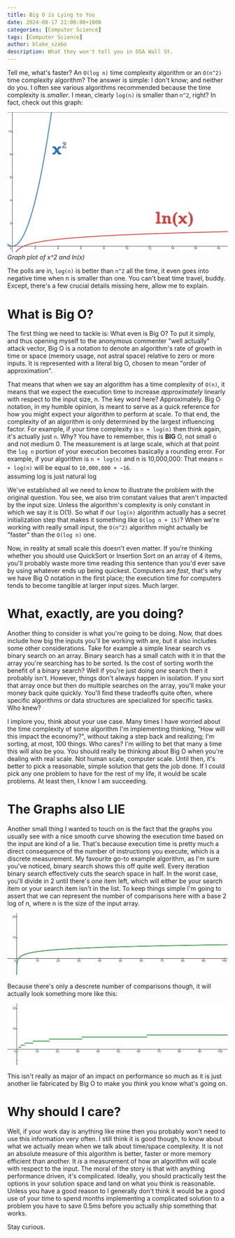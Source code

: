 ```yaml
---
title: Big O is Lying to You 
date: 2024-08-17 21:00:00+1000
categories: [Computer Science]
tags: [Computer Science]
author: blake_szabo
description: What they won't tell you in DSA Wall St. 
---
```


Tell me, what's faster? An `O(log n)` time complexity algorithm or an `O(n^2)` time complexity algorithm? The answer is simple: 
I don't know; and neither do you. I often see various algorithms recommended because
the time complexity is _smaller_. I mean, clearly `log(n)` is smaller than `n^2`, right?
In fact, check out this graph:

![Graph plot of x^2 and ln(x)](/assets/img/pages/Big-O-is-Lying-to-You/one.png)
_Graph plot of x^2 and ln(x)_

The polls are in, `log(n)` is better than `n^2` all the time, it even goes into negative time when n is smaller than one.
You can't beat time travel, buddy. Except, there's a few crucial
details missing here, allow me to explain.

# What is Big O?

The first thing we need to tackle is: What even is Big O? To put it simply, and thus opening myself
to the anonymous commenter "well actually" attack vector, Big O is a notation to denote an algorithm's rate of growth
in time or space (memory usage, not astral space) relative to zero or more inputs. It is represented
with a literal big O, chosen to mean "order of approximation".

That means that when we say an algorithm has a time complexity of `O(n)`, it means that we expect
the execution time to increase _approximately_ linearly with respect to the input size, n.
The key word here? Approximately. Big O notation, in my humble opinion, is meant to serve
as a quick reference for how you might expect your algorithm to perform at scale. To that
end, the complexity of an algorithm is only determined by the largest influencing factor.
For example, if your time complexity is `n + log(n)` then think again, it's actually just
`n`. Why? You have to remember, this is **BIG** O, not small o and not medium 0. The measurement
is at large scale, which at that point the `log n` portion of your execution becomes basically
a rounding error. For example, if your algorithm is `n + log(n)` and n is 10,000,000: That means
`n + log(n)` will be equal to `10,000,000 + ~16`<sup>*</sup>.
<br /><sup><sub>* assuming log is just natural log</sub></sup>

We've established all we need to know to illustrate the problem with the original question.
You see, we also trim constant values that aren't impacted by the input size. Unless the algorithm's
complexity is only constant in which we say it is O(1). So what if our `log(n)` algorithm actually
has a secret initialization step that makes it something like `O(log n + 15)`? When we're working
with really small input, the `O(n^2)` algorithm might actually be "faster" than the `O(log n)` one.

Now, in reality at small scale this doesn't even matter. If you're thinking whether you should use
QuickSort or Insertion Sort on an array of 4 items, you'll probably waste more time reading this sentence
than you'd ever save by using whatever ends up being quickest. Computers are _fast_, that's why we have
Big O notation in the first place; the execution time for computers tends to become tangible at larger
input sizes. Much larger.

# What, exactly, are you doing?

Another thing to consider is what you're going to be doing. Now, that does include how big
the inputs you'll be working with are, but it also includes some other considerations. Take
for example a simple linear search vs binary search on an array. Binary search has a small
catch with it in that the array you're searching has to be sorted. Is the cost of sorting
worth the benefit of a binary search? Well if you're just doing _one_ search then it probably
isn't. However, things don't always happen in isolation. If you sort that array once but then
do multiple searches on the array, you'll make your money back quite quickly. You'll find these
tradeoffs quite often, where specific algorithms or data structures are specialized for specific
tasks. Who knew?

I implore you, think about your use case. Many times I have worried about the time complexity
of some algorithm I'm implementing thinking, "How will this impact the economy?", without
taking a step back and realizing; I'm sorting, at most, 100 things. Who cares? I'm willing to bet
that many a time this will also be you. You should really be thinking about Big O when you're 
dealing with real scale. Not human scale, computer scale. Until then, it's better to
pick a reasonable, simple solution that gets the job done. If I could pick any one problem
to have for the rest of my life, it would be scale problems. At least then, I know I am
succeeding.

# The Graphs also LIE

Another small thing I wanted to touch on is the fact that the graphs you usually see
with a nice smooth curve showing the execution time based on the input are kind of a lie.
That's because execution time is pretty much a direct consequence of the number of instructions
you execute, which is a discrete measurement. My favourite go-to example algorithm, as I'm sure
you've noticed, binary search shows this off quite well. Every iteration binary search effectively
cuts the search space in half. In the worst case, you'll divide in 2 until there's
one item left, which will either be your search item or your search item isn't in the list.
To keep things simple I'm going to assert that we can represent the number of comparisons
here with a base 2 log of n, where n is the size of the input array.

![Graph plot of base 2 log of n](/assets/img/pages/Big-O-is-Lying-to-You/two.png)

Because there's only a descrete number of comparisons though, it will actually look
something more like this:

![Graph plot of base 2 log of n, where the output is rounded up](/assets/img/pages/Big-O-is-Lying-to-You/three.png)

This isn't really as major of an impact on performance so much as it is just another
lie fabricated by Big O to make you _think_ you know what's going on.

# Why should I care?

Well, if your work day is anything like mine then you probably won't need to use
this information very often. I still think it is good though, to know about what
we actually mean when we talk about time/space complexity. It is not an absolute
measure of this algorithm is better, faster or more memory efficient than another.
It _is_ a measurement of how an algorithm will scale with respect to the input.
The moral of the story is that with anything performance driven, it's complicated.
Ideally, you should practically test the options in your solution space and land
on what you think is reasonable. Unless you have a good reason to I generally don't
think it would be a good use of your time to spend months implementing a complicated
solution to a problem you have to save 0.5ms before you actually ship something that works.

Stay curious.
